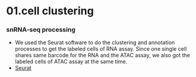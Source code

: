 # 01.cell clustering
### snRNA-seq processing
- We used the Seurat software to do the clustering and annotation processes to get the labeled cells of RNA assay. Since one single cell shares same barcode for the RNA and the ATAC assay, we also got the labeled cells of ATAC assay at the same time.
- [Seurat](https://satijalab.org/seurat/)